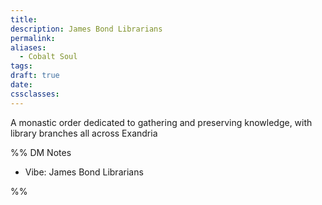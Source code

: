 ```yaml
---
title: 
description: James Bond Librarians
permalink: 
aliases:
  - Cobalt Soul
tags: 
draft: true
date: 
cssclasses:
---
```

A monastic order dedicated to gathering and preserving knowledge, with library branches all across Exandria

%% DM Notes
- Vibe: James Bond Librarians



%%
